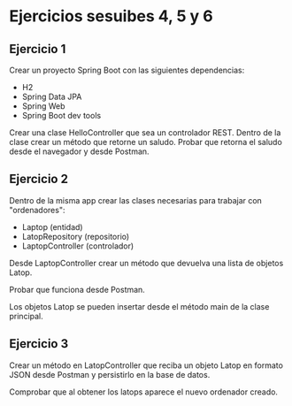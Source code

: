 # Ejercicios sesuibes 4, 5 y 6

## Ejercicio 1
Crear un proyecto Spring Boot con las siguientes dependencias:

* H2
* Spring Data JPA
* Spring Web
* Spring Boot dev tools

Crear una clase HelloController que sea un controlador REST. Dentro
de la clase crear un método que retorne un saludo. Probar que retorna
el saludo desde el navegador y desde Postman.

## Ejercicio 2
Dentro de la misma app crear las clases necesarias para trabajar con
"ordenadores":

* Laptop (entidad)
* LatopRepository (repositorio)
* LaptopController (controlador)

Desde LaptopController crear un método que devuelva una lista de objetos
Latop.

Probar que funciona desde Postman.

Los objetos Latop se pueden insertar desde el método main de la clase
principal.

## Ejercicio 3
Crear un método en LatopController que reciba un objeto Latop en formato
JSON desde Postman y persistirlo en la base de datos.

Comprobar que al obtener los latops aparece el nuevo ordenador creado.